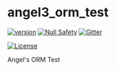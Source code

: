 # angel3_orm_test
[![version](https://img.shields.io/badge/pub-v4.0.0-brightgreen)](https://pub.dartlang.org/packages/angel3_orm_test)
[![Null Safety](https://img.shields.io/badge/null-safety-brightgreen)](https://dart.dev/null-safety)
[![Gitter](https://img.shields.io/gitter/room/angel_dart/discussion)](https://gitter.im/angel_dart/discussion)

[![License](https://img.shields.io/github/license/dukefirehawk/angel)](https://github.com/dukefirehawk/angel/tree/angel3/packages/orm/angel_orm_test/LICENSE)

Angel's ORM Test
